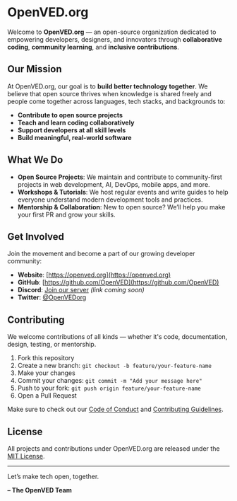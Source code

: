 # OpenVED.org

Welcome to **OpenVED.org** — an open-source organization dedicated to empowering developers, designers, and innovators through **collaborative coding**, **community learning**, and **inclusive contributions**.

## Our Mission

At OpenVED.org, our goal is to **build better technology together**. We believe that open source thrives when knowledge is shared freely and people come together across languages, tech stacks, and backgrounds to:

- **Contribute to open source projects**
- **Teach and learn coding collaboratively**
- **Support developers at all skill levels**
- **Build meaningful, real-world software**

## What We Do

- **Open Source Projects**: We maintain and contribute to community-first projects in web development, AI, DevOps, mobile apps, and more.
- **Workshops & Tutorials**: We host regular events and write guides to help everyone understand modern development tools and practices.
- **Mentorship & Collaboration**: New to open source? We’ll help you make your first PR and grow your skills.

## Get Involved

Join the movement and become a part of our growing developer community:

- **Website**: [https://openved.org](https://openved.org)
- **GitHub**: [https://github.com/OpenVED](https://github.com/OpenVED)
- **Discord**: [Join our server](#) *(link coming soon)*
- **Twitter**: [@OpenVEDorg](https://twitter.com/OpenVEDorg)

## Contributing

We welcome contributions of all kinds — whether it's code, documentation, design, testing, or mentorship.

1. Fork this repository
2. Create a new branch: `git checkout -b feature/your-feature-name`
3. Make your changes
4. Commit your changes: `git commit -m "Add your message here"`
5. Push to your fork: `git push origin feature/your-feature-name`
6. Open a Pull Request

Make sure to check out our [Code of Conduct](CODE_OF_CONDUCT.md) and [Contributing Guidelines](CONTRIBUTING.md).

## License

All projects and contributions under OpenVED.org are released under the [MIT License](LICENSE).

---

Let’s make tech open, together.

**– The OpenVED Team**
